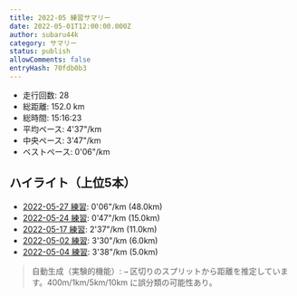 ```yaml
---
title: 2022-05 練習サマリー
date: 2022-05-01T12:00:00.000Z
author: subaru44k
category: サマリー
status: publish
allowComments: false
entryHash: 70fdb0b3
---
```

- 走行回数: 28
- 総距離: 152.0 km
- 総時間: 15:16:23
- 平均ペース: 4'37"/km
- 中央ペース: 3'47"/km
- ベストペース: 0'06"/km

## ハイライト（上位5本）
- [2022-05-27 練習](/2022-05-27-81eff765bd452dc9445e37293b645c3a/): 0'06"/km (48.0km)
- [2022-05-24 練習](/2022-05-24-9f59f10944b7e922c1d843c7d8558e27/): 0'47"/km (15.0km)
- [2022-05-17 練習](/2022-05-17-4eb9f3a0e9ff9f81d73a780716c9ffd1/): 2'37"/km (11.0km)
- [2022-05-02 練習](/2022-05-02-1b3a3f2f2ab16ca3954279210a4e2ec1/): 3'30"/km (6.0km)
- [2022-05-04 練習](/2022-05-05-a6fc6e7a1a6d4a6e91468e76bbba3b90/): 3'38"/km (5.0km)

> 自動生成（実験的機能）: `→` 区切りのスプリットから距離を推定しています。400m/1km/5km/10km に誤分類の可能性あり。
